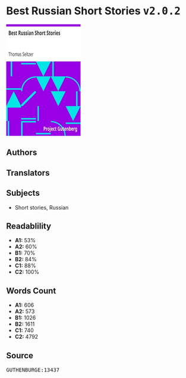 # Best Russian Short Stories <kbd>v2.0.2</kbd>

![](./cover.medium.jpg "")

## Authors



## Translators



## Subjects


 - Short stories, Russian

## Readablility


 - **A1:** 53%
 - **A2:** 60%
 - **B1:** 70%
 - **B2:** 84%
 - **C1:** 88%
 - **C2:** 100%

## Words Count


 - **A1:** 606
 - **A2:** 573
 - **B1:** 1026
 - **B2:** 1611
 - **C1:** 740
 - **C2:** 4792

## Source


<kbd>GUTHENBURGE:13437</kbd>
